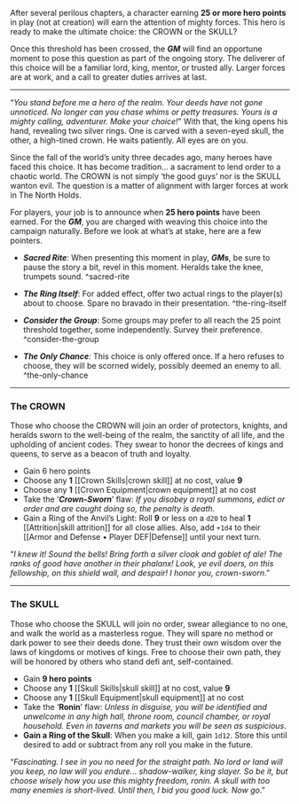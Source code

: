 After several perilous chapters, a character earning **25 or more hero points** in play (not at creation) will earn the attention of mighty forces. This hero is ready to make the ultimate choice: the CROWN or the SKULL? 

Once this threshold has been crossed, the ***GM*** will find an opportune moment to pose this question as part of the ongoing story. The deliverer of this choice will be a familiar lord, king, mentor, or trusted ally. Larger forces are at work, and a call to greater duties arrives at last.

----
“*You stand before me a hero of the realm. Your deeds have not gone unnoticed. No longer can you chase whims or petty treasures. Yours is a mighty calling, adventurer. Make your choice!*” With that, the king opens his hand, revealing two silver rings. One is carved with a seven-eyed skull, the other, a high-tined crown. He waits patiently. All eyes are on you.

Since the fall of the world’s unity three decades ago, many heroes have faced this choice. It has become tradition... a sacrament to lend order to a chaotic world. The CROWN is not simply ‘the good guys’ nor is the SKULL wanton evil. The question is a matter of alignment with larger forces at work in The North Holds.

For players, your job is to announce when **25 hero points** have been earned. For the ***GM***, you are charged with weaving this choice into the campaign naturally. Before we look at what’s at stake, here are a few pointers.

- ***Sacred Rite***: When presenting this moment in play, ***GMs***, be sure to pause the story a bit, revel in this moment. Heralds take the knee, trumpets sound. ^sacred-rite

- ***The Ring Itself***: For added effect, offer two actual rings to the player(s) about to choose. Spare no bravado in their presentation. ^the-ring-itself

- ***Consider the Group***: Some groups may prefer to all reach the 25 point threshold together, some independently. Survey their preference. ^consider-the-group

- ***The Only Chance***: This choice is only offered once. If a hero refuses to choose, they will be scorned widely, possibly deemed an enemy to all. ^the-only-chance

----
### The CROWN
Those who choose the CROWN will join an order of protectors, knights, and heralds sworn to the well-being of the realm, the sanctity of all life, and the upholding of ancient codes. They swear to honor the decrees of kings and queens, to serve as a beacon of truth and loyalty.
- Gain 6 hero points 
- Choose any **1** [[Crown Skills|crown skill]] at no cost, value **9** 
- Choose any **1** [[Crown Equipment|crown equipment]] at no cost
- Take the ‘***Crown-Sworn***’ flaw: *If you disobey a royal summons, edict or order and are caught doing so, the penalty is death*.
- Gain a Ring of the Anvil’s Light: Roll **9** or less on a `d20` to heal **1** [[Attrition|skill attrition]] for all close allies. Also, add `+1d4` to their [[Armor and Defense • Player DEF|Defense]] until your next turn.


“*I knew it! Sound the bells! Bring forth a silver cloak and goblet of ale! The ranks of good have another in their phalanx! Look, ye evil doers, on this fellowship, on this shield wall, and despair! I honor you, crown-sworn*.”

----
### The SKULL
Those who choose the SKULL will join no order, swear allegiance to no one, and walk the world as a masterless rogue. They will spare no method or dark power to see their deeds done. They trust their own wisdom over the laws of kingdoms or motives of kings. Free to choose their own path, they will be honored by others who stand defi ant, self-contained.
- Gain **9 hero points** 
- Choose any **1** [[Skull Skills|skull skill]] at no cost, value **9** 
- Choose any **1** [[Skull Equipment|skull equipment]] at no cost 
- Take the ‘**Ronin**’ flaw: *Unless in disguise, you will be identified and unwelcome in any high hall, throne room, council chamber, or royal household. Even in taverns and markets you will be seen as suspicious*. 
- **Gain a Ring of the Skull**: When you make a kill, gain `1d12`. Store this until desired to add or subtract from any roll you make in the future.

“*Fascinating. I see in you no need for the straight path. No lord or land will you keep, no law will you endure... shadow-walker, king slayer. So be it, but choose wisely how you use this mighty freedom, ronin. A skull with too many enemies is short-lived. Until then, I bid you good luck. Now go*.”


